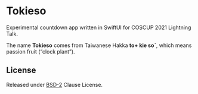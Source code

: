Tokieso
======

Experimental countdown app written in SwiftUI for COSCUP 2021 Lightning Talk.

The name **Tokieso** comes from Taiwanese Hakka **to+ kie soˋ**, which means passion fruit (“clock plant”).

License
-------

Released under [BSD-2](LICENSE.md) Clause License.
